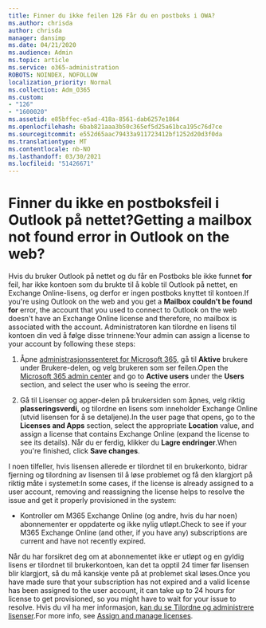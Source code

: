```yaml
---
title: Finner du ikke feilen 126 Får du en postboks i OWA?
ms.author: chrisda
author: chrisda
manager: dansimp
ms.date: 04/21/2020
ms.audience: Admin
ms.topic: article
ms.service: o365-administration
ROBOTS: NOINDEX, NOFOLLOW
localization_priority: Normal
ms.collection: Adm_O365
ms.custom:
- "126"
- "1600020"
ms.assetid: e85bffec-e5ad-418a-8561-dab6257e1864
ms.openlocfilehash: 6bab821aaa3b50c365ef5d25a61bca195c76d7ce
ms.sourcegitcommit: e552d65aac79433a911723412bf1252d20d3f0da
ms.translationtype: MT
ms.contentlocale: nb-NO
ms.lasthandoff: 03/30/2021
ms.locfileid: "51426671"
---
```

# <a name="getting-a-mailbox-not-found-error-in-outlook-on-the-web"></a><span data-ttu-id="00d28-102">Finner du ikke en postboksfeil i Outlook på nettet?</span><span class="sxs-lookup"><span data-stu-id="00d28-102">Getting a mailbox not found error in Outlook on the web?</span></span>

<span data-ttu-id="00d28-103">Hvis du bruker Outlook på nettet og du får en Postboks ble ikke funnet **for** feil, har ikke kontoen som du brukte til å koble til Outlook på nettet, en Exchange Online-lisens, og derfor er ingen postboks knyttet til kontoen.</span><span class="sxs-lookup"><span data-stu-id="00d28-103">If you're using Outlook on the web and you get a **Mailbox couldn't be found for** error, the account that you used to connect to Outlook on the web doesn't have an Exchange Online license and therefore, no mailbox is associated with the account.</span></span> <span data-ttu-id="00d28-104">Administratoren kan tilordne en lisens til kontoen din ved å følge disse trinnene:</span><span class="sxs-lookup"><span data-stu-id="00d28-104">Your admin can assign a license to your account by following these steps:</span></span>

1. <span data-ttu-id="00d28-105">Åpne [administrasjonssenteret for Microsoft 365,](https://portal.office.com/adminportal/home#/homepage)  gå til **Aktive** brukere under Brukere-delen, og velg brukeren som ser feilen.</span><span class="sxs-lookup"><span data-stu-id="00d28-105">Open the [Microsoft 365 admin center](https://portal.office.com/adminportal/home#/homepage) and go to **Active users** under the **Users** section, and select the user who is seeing the error.</span></span>

2. <span data-ttu-id="00d28-106">Gå til Lisenser og apper-delen på brukersiden som  åpnes, velg riktig **plasseringsverdi,** og tilordne en lisens som inneholder Exchange Online (utvid lisensen for å se detaljene).</span><span class="sxs-lookup"><span data-stu-id="00d28-106">In the user page that opens, go to the **Licenses and Apps** section, select the appropriate **Location** value, and assign a license that contains Exchange Online (expand the license to see its details).</span></span> <span data-ttu-id="00d28-107">Når du er ferdig, klikker du **Lagre endringer**.</span><span class="sxs-lookup"><span data-stu-id="00d28-107">When you're finished, click **Save changes**.</span></span>

<span data-ttu-id="00d28-108">I noen tilfeller, hvis lisensen allerede er tilordnet til en brukerkonto, bidrar fjerning og tilordning av lisensen til å løse problemet og få den klargjort på riktig måte i systemet:</span><span class="sxs-lookup"><span data-stu-id="00d28-108">In some cases, if the license is already assigned to a user account, removing and reassigning the license helps to resolve the issue and get it properly provisioned in the system:</span></span> 

- <span data-ttu-id="00d28-109">Kontroller om M365 Exchange Online (og andre, hvis du har noen) abonnementer er oppdaterte og ikke nylig utløpt.</span><span class="sxs-lookup"><span data-stu-id="00d28-109">Check to see if your M365 Exchange Online (and other, if you have any) subscriptions are current and have not recently expired.</span></span>

<span data-ttu-id="00d28-110">Når du har forsikret deg om at abonnementet ikke er utløpt og en gyldig lisens er tilordnet til brukerkontoen, kan det ta opptil 24 timer før lisensen blir klargjort, så du må kanskje vente på at problemet skal løses.</span><span class="sxs-lookup"><span data-stu-id="00d28-110">Once you have made sure that your subscription has not expired and a valid license has been assigned to the user account, it can take up to 24 hours for license to get provisioned, so you might have to wait for your issue to resolve.</span></span> <span data-ttu-id="00d28-111">Hvis du vil ha mer informasjon, [kan du se Tilordne og administrere lisenser](https://docs.microsoft.com/deployoffice/overview-licensing-activation-microsoft-365-apps#assign-and-manage-licenses).</span><span class="sxs-lookup"><span data-stu-id="00d28-111">For more info, see [Assign and manage licenses](https://docs.microsoft.com/deployoffice/overview-licensing-activation-microsoft-365-apps#assign-and-manage-licenses).</span></span>